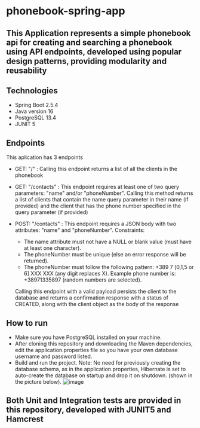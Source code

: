# phonebook-spring-app

## This Application represents a simple phonebook api for creating and searching a phonebook using API endpoints, developed using popular design patterns, providing modularity and reusability

## Technologies
* Spring Boot 2.5.4
* Java version 16
* PostgreSQL 13.4
* JUNIT 5

## Endpoints
This aplication has 3 endpoints
* GET: "/" : Calling this endpoint returns a list of all the clients in the phonebook
* GET: "/contacts" : This endpoint requires at least one of two query parameters: "name" and/or "phoneNumber". Calling this method returns a list of clients that contain the name query parameter in their name (if provided) and the client that has the phone number specified in the query parameter (if provided)
* POST: "/contacts" : This endpoint requires a JSON body with two attributes: "name" and "phoneNumber".
  Constraints:
    * The name attribute must not have a NULL or blank value (must have at least one character). 
    * The phoneNumber must be unique (else an error response will be returned).
    * The phoneNumber must follow the following pattern: +389 7 [0,1,5 or 6] XXX XXX (any digit replaces X). Example phone number is: +38971335897 (random numbers are selected).
    
    Calling this endpoint with a valid payload persists the client to the database and returns a confirmation response with a status of CREATED, along with the client object as the body of the response
    
## How to run
* Make sure you have PostgreSQL installed on your machine.
* After cloning this repository and downloading the Maven dependencies, edit the application.properties file so you have your own database username and password listed.
* Build and run the project.
Note: No need for previously creating the database schema, as in the application.properties, Hibernate is set to auto-create the database on startup and drop it on shutdown. (shown in the picture below).
![image](https://user-images.githubusercontent.com/66920815/131140554-ddcf4a62-8e63-43e5-a38e-87c97f63604a.png)

## Both Unit and Integration tests are provided in this repository, developed with JUNIT5 and Hamcrest
